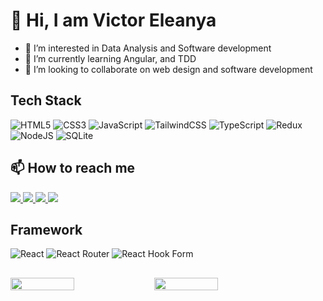 # 👋 Hi, I am Victor Eleanya
- 👀 I’m interested in Data Analysis and Software development
- 🌱 I’m currently learning Angular, and TDD
- 💞️ I’m looking to collaborate on web design and software development
<!---
mrvicthor/mrvicthor is a ✨ special ✨ repository because its `README.md` (this file) appears on your GitHub profile.
You can click the Preview link to take a look at your changes.
--->
## Tech Stack
![HTML5](https://img.shields.io/badge/html5-%23E34F26.svg?style=for-the-badge&logo=html5&logoColor=white)
![CSS3](https://img.shields.io/badge/css3-%231572B6.svg?style=for-the-badge&logo=css3&logoColor=white)
![JavaScript](https://img.shields.io/badge/javascript-%23323330.svg?style=for-the-badge&logo=javascript&logoColor=%23F7DF1E)
![TailwindCSS](https://img.shields.io/badge/tailwindcss-%2338B2AC.svg?style=for-the-badge&logo=tailwind-css&logoColor=white)
![TypeScript](https://img.shields.io/badge/typescript-%23007ACC.svg?style=for-the-badge&logo=typescript&logoColor=white)
![Redux](https://img.shields.io/badge/redux-%23593d88.svg?style=for-the-badge&logo=redux&logoColor=white)
![NodeJS](https://img.shields.io/badge/node.js-6DA55F?style=for-the-badge&logo=node.js&logoColor=white)
![SQLite](https://img.shields.io/badge/sqlite-%2307405e.svg?style=for-the-badge&logo=sqlite&logoColor=white)

## 📫 How to reach me
<a href='https://www.facebook.com/outtaspace1/' target='_blank'>
<img src='https://img.shields.io/badge/Facebook-%231877F2.svg?style=for-the-badge&logo=Facebook&logoColor=white' />
  </a>
<a href='https://twitter.com/eva_skillz' target='_blank'>
  <img src='https://img.shields.io/badge/Twitter-%231DA1F2.svg?style=for-the-badge&logo=Twitter&logoColor=white' />
  </a>
  <a href='mailto:victoreleanya89@gmail.com'>
  <img src='https://img.shields.io/badge/Gmail-D14836?style=for-the-badge&logo=gmail&logoColor=white' />
  </a>
 <a href='https://www.instagram.com/mrvic_thor/' target='_blank'>
  <img src='https://img.shields.io/badge/Instagram-%23E4405F.svg?style=for-the-badge&logo=Instagram&logoColor=white' />
</a>

## Framework

![React](https://img.shields.io/badge/react-%2320232a.svg?style=for-the-badge&logo=react&logoColor=%2361DAFB)
![React Router](https://img.shields.io/badge/React_Router-CA4245?style=for-the-badge&logo=react-router&logoColor=white)
![React Hook Form](https://img.shields.io/badge/React%20Hook%20Form-%23EC5990.svg?style=for-the-badge&logo=reacthookform&logoColor=white)

## 
<div style='display:flex;'>
  <img align='left' width='45%'  src='https://github-readme-stats.vercel.app/api?username=mrvicthor&show_icons=true&theme=radical' />
  <img align='left' width='45%' src='https://github-readme-stats.vercel.app/api/top-langs/?username=mrvicthor&layout=compact' />
  </div>
<!--   [![Top Langs](https://github-readme-stats.vercel.app/api/top-langs/?username=mrvicthor&layout=compact)](https://github.com/anuraghazra/github-readme-stats) -->
  
<!-- ![Anurag's GitHub stats](https://github-readme-stats.vercel.app/api?username=mrvicthor&show_icons=true&theme=radical) -->
